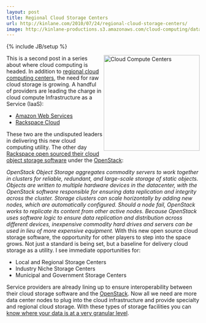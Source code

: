 ```yaml
---
layout: post
title: Regional Cloud Storage Centers
url: http://kinlane.com/2010/07/24/regional-cloud-storage-centers/
image: http://kinlane-productions.s3.amazonaws.com/cloud-computing/datacenter2.png
---
```

{% include JB/setup %}
<p>
     <img title="Cloud Compute Centers" src="http://kinlane-productions.s3.amazonaws.com/cloud-computing/datacenter2.png"  width="250" align="right" />This is a second post in a series about where cloud computing is headed. In addition to <a href="http://www.kinlane.com/2010/07/regional-cloud-computer-centers/">regional cloud computing centers</a>, the need for raw cloud storage is growing. A handful of providers are leading the charge in cloud compute Infrastructure as a Service (IaaS):
</p>
<ul class="mainlist">
     <li>
          <a href="http://aws.amazon.com/" target="_blank">Amazon Web Services</a>
     </li>
     <li>
          <a href="http://www.rackspacecloud.com/" target="_blank">Rackspace Cloud</a>
     </li>
</ul>
<p>
     These two are the undisputed leaders in delivering this new cloud computing utility. The other day <a href="http://www.kinlane.com/2010/07/openstack-open-source-open-standards-cloud/">Rackspace open sourced their cloud object storage software</a> under the <a href="http://www.openstack.org" target="_blank">OpenStack</a>:
</p>
<p>
     <em>OpenStack Object Storage aggregates commodity servers to work together in clusters for reliable, redundant, and large-scale storage of static objects. Objects are written to multiple hardware devices in the datacenter, with the OpenStack software responsible for ensuring data replication and integrity across the cluster. Storage clusters can scale horizontally by adding new nodes, which are automatically configured. Should a node fail, OpenStack works to replicate its content from other active nodes. Because OpenStack uses software logic to ensure data replication and distribution across different devices, inexpensive commodity hard drives and servers can be used in lieu of more expensive equipment.</em> With this new open source cloud storage software, the opportunity for other players to step into the space grows. Not just a standard is being set, but a baseline for delivery cloud storage as a utility. I see immediate opportunities for:
</p>
<ul class="mainlist">
     <li>Local and Regional Storage Centers
     </li>
     <li>Industry Niche Storage Centers
     </li>
     <li>Municipal and Government Storage Centers
     </li>
</ul>
<p>
     Service providers are already lining up to ensure interoperability between their cloud storage software and the <a href="http://www.openstack.org/" target="_blank">OpenStack</a>. Now all we need are more data center nodes to plug into the cloud infrastructure and provide specialty and regional cloud storage. With these types of storage facilities you can <a href="http://www.kinlane.com/2010/06/do-you-know-where-your-data-is-in-the-cloud/">know where your data is at a very granular level</a>.
</p>